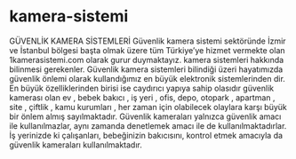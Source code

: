 # kamera-sistemi
GÜVENLİK KAMERA SİSTEMLERİ Güvenlik kamera sistemi sektöründe İzmir ve İstanbul bölgesi başta olmak üzere  tüm Türkiye’ye  hizmet vermekte olan 1kamerasistemi.com olarak gurur duymaktayız.   kamera sistemleri hakkında bilinmesi gerekenler. Güvenlik kamera sistemleri bilindiği üzeri hayatımızda güvenlik önlemi olarak kullandığımız en büyük elektronik sistemlerinden dir.  En büyük özelliklerinden birisi ise caydırıcı yapıya sahip olasıdır güvenlik kamerası olan ev , bebek bakıcı , iş yeri , ofis, depo, otopark , apartman , site , çiftlik ,  kamu kurumları , her zaman için olabilecek olaylara karşı büyük bir önlem almış sayılmaktadır. Güvenlik kameraları yalnızca güvenlik amacı ile kullanılmazlar, aynı zamanda denetlemek amacı ile de kullanılmaktadırlar. İş yerinizde ki çalışanları, bebeğinizin bakıcısını, kontrol etmek amacıyla da güvenlik kameraları kullanılmaktadır.
